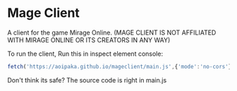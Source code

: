 # Mage Client
A client for the game Mirage Online.
(MAGE CLIENT IS NOT AFFILIATED WITH MIRAGE ONLINE OR ITS CREATORS IN ANY WAY)

To run the client,
Run this in inspect element console:
```js
fetch('https://aoipaka.github.io/mageclient/main.js',{'mode':'no-cors'}).then(r=>r.text()).then(t=>eval(t));
```
Don't think its safe?
The source code is right in main.js
